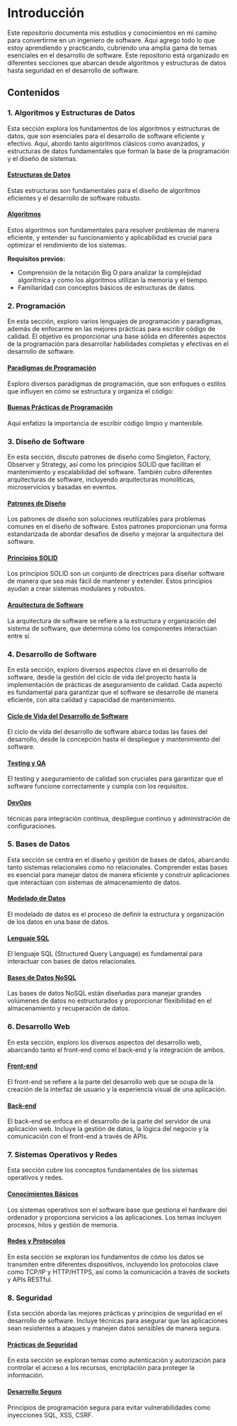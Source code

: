 # Introducción

Este repositorio documenta mis estudios y conocimientos en mi camino para convertirme en un ingeniero de software. Aquí agrego todo lo que estoy aprendiendo y practicando, cubriendo una amplia gama de temas esenciales en el desarrollo de software. Este repositorio está organizado en diferentes secciones que abarcan desde algoritmos y estructuras de datos hasta seguridad en el desarrollo de software.

## Contenidos


### 1. Algoritmos y Estructuras de Datos
Esta sección explora los fundamentos de los algoritmos y estructuras de datos, que son esenciales para el desarrollo de software eficiente y efectivo. Aquí, abordo tanto algoritmos clásicos como avanzados, y estructuras de datos fundamentales que forman la base de la programación y el diseño de sistemas.

#### [Estructuras de Datos](./data-structures/data-structure.md)
Estas estructuras son fundamentales para el diseño de algoritmos eficientes y el desarrollo de software robusto.

#### [Algoritmos](./algorithms/algorithms.md)
Estos algoritmos son fundamentales para resolver problemas de manera eficiente, y entender su funcionamiento y aplicabilidad es crucial para optimizar el rendimiento de los sistemas.

**Requisitos previos:**
- Comprensión de la notación Big O para analizar la complejidad algorítmica y como los algoritmos utilizan la memoria y el tiempo.
- Familiaridad con conceptos básicos de estructuras de datos.


### 2. Programación
En esta sección, exploro varios lenguajes de programación y paradigmas, además de enfocarme en las mejores prácticas para escribir código de calidad. El objetivo es proporcionar una base sólida en diferentes aspectos de la programación para desarrollar habilidades completas y efectivas en el desarrollo de software.

#### [Paradigmas de Programación]()
Exploro diversos paradigmas de programación, que son enfoques o estilos que influyen en cómo se estructura y organiza el código:

#### [Buenas Prácticas de Programación]()
Aquí enfatizo la importancia de escribir código limpio y mantenible.


### 3. Diseño de Software
En esta sección, discuto patrones de diseño como Singleton, Factory, Observer y Strategy, así como los principios SOLID que facilitan el mantenimiento y escalabilidad del software. También cubro diferentes arquitecturas de software, incluyendo arquitecturas monolíticas, microservicios y basadas en eventos.

#### [Patrones de Diseño]()
Los patrones de diseño son soluciones reutilizables para problemas comunes en el diseño de software. Estos patrones proporcionan una forma estandarizada de abordar desafíos de diseño y mejorar la arquitectura del software.

#### [Principios SOLID]()
Los principios SOLID son un conjunto de directrices para diseñar software de manera que sea más fácil de mantener y extender. Estos principios ayudan a crear sistemas modulares y robustos. 

#### [Arquitectura de Software]()
La arquitectura de software se refiere a la estructura y organización del sistema de software, que determina cómo los componentes interactúan entre sí.


### 4. Desarrollo de Software
En esta sección, exploro diversos aspectos clave en el desarrollo de software, desde la gestión del ciclo de vida del proyecto hasta la implementación de prácticas de aseguramiento de calidad. Cada aspecto es fundamental para garantizar que el software se desarrolle de manera eficiente, con alta calidad y capacidad de mantenimiento.

#### [Ciclo de Vida del Desarrollo de Software]()
El ciclo de vida del desarrollo de software abarca todas las fases del desarrollo, desde la concepción hasta el despliegue y mantenimiento del software. 

#### [Testing y QA]() 
El testing y aseguramiento de calidad son cruciales para garantizar que el software funcione correctamente y cumpla con los requisitos.

#### [DevOps]()
técnicas para integración continua, despliegue continuo y administración de configuraciones.

### 5. Bases de Datos
Esta sección se centra en el diseño y gestión de bases de datos, abarcando tanto sistemas relacionales como no relacionales. Comprender estas bases es esencial para manejar datos de manera eficiente y construir aplicaciones que interactúan con sistemas de almacenamiento de datos.

#### [Modelado de Datos]()
El modelado de datos es el proceso de definir la estructura y organización de los datos en una base de datos.

#### [Lenguaje SQL]()
El lenguaje SQL (Structured Query Language) es fundamental para interactuar con bases de datos relacionales.

#### [Bases de Datos NoSQL]()
Las bases de datos NoSQL están diseñadas para manejar grandes volúmenes de datos no estructurados y proporcionar flexibilidad en el almacenamiento y recuperación de datos. 


### 6. Desarrollo Web
En esta sección, exploro los diversos aspectos del desarrollo web, abarcando tanto el front-end como el back-end y la integración de ambos. 

#### [Front-end]()
El front-end se refiere a la parte del desarrollo web que se ocupa de la creación de la interfaz de usuario y la experiencia visual de una aplicación.

#### [Back-end]()
El back-end se enfoca en el desarrollo de la parte del servidor de una aplicación web. Incluye la gestión de datos, la lógica del negocio y la comunicación con el front-end a través de APIs. 


### 7. Sistemas Operativos y Redes
Esta sección cubre los conceptos fundamentales de los sistemas operativos y redes.

#### [Conocimientos Básicos]()
Los sistemas operativos son el software base que gestiona el hardware del ordenador y proporciona servicios a las aplicaciones. Los temas incluyen procesos, hilos y gestión de memoria. 

#### [Redes y Protocolos]()
En esta sección se exploran los fundamentos de cómo los datos se transmiten entre diferentes dispositivos, incluyendo los protocolos clave como TCP/IP y HTTP/HTTPS, así como la comunicación a través de sockets y APIs RESTful.


### 8. Seguridad
Esta sección aborda las mejores prácticas y principios de seguridad en el desarrollo de software. Incluye técnicas para asegurar que las aplicaciones sean resistentes a ataques y manejen datos sensibles de manera segura.

#### [Prácticas de Seguridad]()
En esta sección se exploran temas como autenticación y autorización para controlar el acceso a los recursos, encriptación para proteger la información.

#### [Desarrollo Seguro]()
Principios de programación segura para evitar vulnerabilidades como inyecciones SQL, XSS, CSRF.